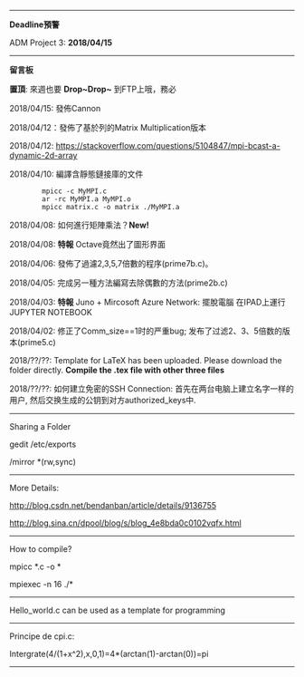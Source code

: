--------------------------
**Deadline預警**

ADM Project 3: **2018/04/15**

--------------------------
**留言板**

**置頂**: 來週也要 **Drop\~Drop\~** 到FTP上哦，務必

2018/04/15: 發佈Cannon

2018/04/12：發佈了基於列的Matrix Multiplication版本

2018/04/12: https://stackoverflow.com/questions/5104847/mpi-bcast-a-dynamic-2d-array

2018/04/10: 編譯含靜態鏈接庫的文件
          
            mpicc -c MyMPI.c
            ar -rc MyMPI.a MyMPI.o
            mpicc matrix.c -o matrix ./MyMPI.a

2018/04/08: 如何進行矩陣乘法？**New!**  

2018/04/08: **特報** Octave竟然出了圖形界面

2018/04/06: 發佈了過濾2,3,5,7倍數的程序(prime7b.c)。

2018/04/05: 完成另一種方法編寫去除偶數的方法(prime2b.c)

2018/04/03: **特報** Juno + Mircosoft Azure Network: 擺脫電腦 在IPAD上運行JUPYTER NOTEBOOK

2018/04/02: 修正了Comm_size==1时的严重bug; 发布了过滤2、3、5倍数的版本(prime5.c)

2018/??/??: Template for LaTeX has been uploaded. Please download the folder directly. **Compile the .tex file with other three files**

2018/??/??: 如何建立免密的SSH Connection: 首先在两台电脑上建立名字一样的用户, 然后交换生成的公钥到对方authorized_keys中.

------------------------------

Sharing a Folder

gedit /etc/exports

/mirror *(rw,sync)

-------------------------------

More Details:

http://blog.csdn.net/bendanban/article/details/9136755

http://blog.sina.cn/dpool/blog/s/blog_4e8bda0c0102vqfx.html

-------------------------------
How to compile?

mpicc *.c -o *

mpiexec -n 16 ./*

------------------------------

Hello_world.c can be used as a template for programming

------------------------------

Principe de cpi.c:

Intergrate(4/(1+x^2),x,0,1)=4*(arctan(1)-arctan(0))=pi

------------------------------

